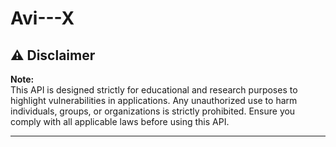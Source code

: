 # Avi---X


## ⚠️ Disclaimer

**Note:**  
This API is designed strictly for educational and research purposes to highlight vulnerabilities in applications. Any unauthorized use to harm individuals, groups, or organizations is strictly prohibited. Ensure you comply with all applicable laws before using this API.

---
